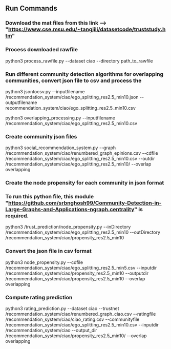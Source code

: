 ## Run Commands

###  Download the mat files from this link --> "https://www.cse.msu.edu/~tangjili/datasetcode/truststudy.htm"

### Process downloaded rawfile 
python3 process_rawfile.py --dataset ciao --directory path_to_rawfile


### Run different community detection algorithms for overlapping communities, convert json file to csv and process the 
python3  jsontocsv.py --inputfilename /recommendation_system/ciao/ego_splitting_res2.5_min10.json --outputfilename recommendation_system/ciao/ego_splitting_res2.5_min10.csv

python3 overlapping_processing.py --inputfilename /recommendation_system/ciao/ego_splitting_res2.5_min10.csv

### Create community json files

python3 social_recommendation_system.py --graph /recommendation_system/ciao/renumbered_graph_epinions.csv --cdfile /recommendation_system/ciao/ego_splitting_res2.5_min10.csv --outdir /recommendation_system/ciao/ego_splitting_res2.5_min10/ --overlap overlapping

### Create the node propensity for each community in json format
### To run this python file, this module "https://github.com/srbnghosh99/Community-Detection-in-Large-Graphs-and-Applications-ngraph.centrality" is required.

python3 /trust_prediction/node_propensity.py --inDirectory /recommendation_system/ciao/ego_splitting_res2.5_min10 --outDirectory /recommendation_system/ciao/propensity_res2.5_min10

### Convert the json file in csv format

python3 node_propensity.py --cdfile /recommendation_system/ciao/ego_splitting_res2.5_min5.csv --inputdir /recommendation_system/ciao/propensity_res2.5_min10 --outputdir /recommendation_system/ciao/propensity_res2.5_min10 --overlap overlapping

### Compute rating prediction
python3 rating_prediction.py --dataset ciao --trustnet /recommendation_system/ciao/renumbered_graph_ciao.csv --ratingfile /recommendation_system/ciao/ciao_rating.csv --communityfile /recommendation_system/ciao/ego_splitting_res2.5_min10.csv --inputdir /recommendation_system/ciao --output_dir /recommendation_system/ciao/propensity_res2.5_min10/ --overlap overlapping
